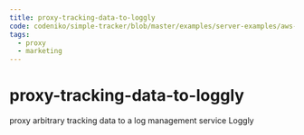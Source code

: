 ```yaml
---
title: proxy-tracking-data-to-loggly
code: codeniko/simple-tracker/blob/master/examples/server-examples/aws-lambda/track.js
tags: 
  - proxy
  - marketing
---
```


# proxy-tracking-data-to-loggly

proxy arbitrary tracking data to a log management service Loggly 
